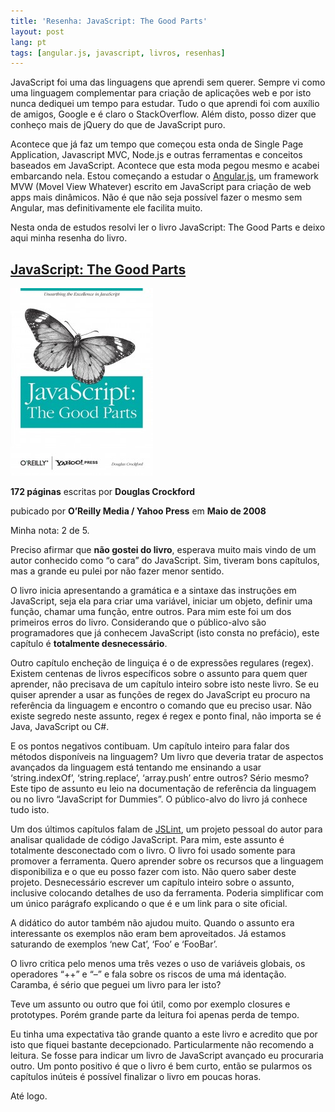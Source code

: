 ```yaml
---
title: 'Resenha: JavaScript: The Good Parts'
layout: post
lang: pt
tags: [angular.js, javascript, livros, resenhas]
---
```

JavaScript foi uma das linguagens que aprendi sem querer. Sempre vi como uma linguagem complementar para criação de aplicações web e por isto nunca dediquei um tempo para estudar. Tudo o que aprendi foi com auxílio de amigos, Google e é claro o StackOverflow. Além disto, posso dizer que conheço mais de jQuery do que de JavaScript puro.

Acontece que já faz um tempo que começou esta onda de Single Page Application, Javascript MVC, Node.js e outras ferramentas e conceitos baseados em JavaScript. Acontece que esta moda pegou mesmo e acabei embarcando nela. Estou começando a estudar o [Angular.js](https://angularjs.org/), um framework MVW (Movel View Whatever) escrito em JavaScript para criação de web apps mais dinâmicos. Não é que não seja possível fazer o mesmo sem Angular, mas definitivamente ele facilita muito.

Nesta onda de estudos resolvi ler o livro JavaScript: The Good Parts e deixo aqui minha resenha do livro.

## [JavaScript: The Good Parts](http://shop.oreilly.com/product/9780596517748.do)

![](/public/images/2014/06/js-book.jpg)

**172 páginas** escritas por **Douglas Crockford**
  
pubicado por **O&#8217;Reilly Media / Yahoo Press** em **Maio de 2008**
  
Minha nota: 2 de 5.

Preciso afirmar que **não gostei do livro**, esperava muito mais vindo de um autor conhecido como &#8220;o cara&#8221; do JavaScript. Sim, tiveram bons capítulos, mas a grande eu pulei por não fazer menor sentido. 

O livro inicia apresentando a gramática e a sintaxe das instruções em JavaScript, seja ela para criar uma variável, iniciar um objeto, definir uma função, chamar uma função, entre outros. Para mim este foi um dos primeiros erros do livro. Considerando que o público-alvo são programadores que já conhecem JavaScript (isto consta no prefácio), este capítulo é **totalmente desnecessário**.

Outro capítulo encheção de linguiça é o de expressões regulares (regex). Existem centenas de livros específicos sobre o assunto para quem quer aprender, não precisava de um capítulo inteiro sobre isto neste livro. Se eu quiser aprender a usar as funções de regex do JavaScript eu procuro na referência da linguagem e encontro o comando que eu preciso usar. Não existe segredo neste assunto, regex é regex e ponto final, não importa se é Java, JavaScript ou C#.

E os pontos negativos contibuam. Um capítulo inteiro para falar dos métodos disponíveis na linguagem? Um livro que deveria tratar de aspectos avançados da linguagem está tentando me ensinando a usar &#8216;string.indexOf&#8217;, &#8216;string.replace&#8217;, &#8216;array.push&#8217; entre outros? Sério mesmo? Este tipo de assunto eu leio na documentação de referência da linguagem ou no livro &#8220;JavaScript for Dummies&#8221;. O público-alvo do livro já conhece tudo isto.

Um dos últimos capítulos falam de [JSLint](http://www.jslint.com/), um projeto pessoal do autor para analisar qualidade de código JavaScript. Para mim, este assunto é totalmente desconectado com o livro. O livro foi usado somente para promover a ferramenta. Quero aprender sobre os recursos que a linguagem disponibiliza e o que eu posso fazer com isto. Não quero saber deste projeto. Desnecessário escrever um capítulo inteiro sobre o assunto, inclusive colocando detalhes de uso da ferramenta. Poderia simplificar com um único parágrafo explicando o que é e um link para o site oficial.

A didático do autor também não ajudou muito. Quando o assunto era interessante os exemplos não eram bem aproveitados. Já estamos saturando de exemplos &#8216;new Cat&#8217;, &#8216;Foo&#8217; e &#8216;FooBar&#8217;.
  
O livro critica pelo menos uma três vezes o uso de variáveis globais, os operadores &#8220;++&#8221; e &#8220;&#8211;&#8221; e fala sobre os riscos de uma má identação. Caramba, é sério que peguei um livro para ler isto?

Teve um assunto ou outro que foi útil, como por exemplo closures e prototypes. Porém grande parte da leitura foi apenas perda de tempo.

Eu tinha uma expectativa tão grande quanto a este livro e acredito que por isto que fiquei bastante decepcionado. Particularmente não recomendo a leitura. Se fosse para indicar um livro de JavaScript avançado eu procuraria outro. Um ponto positivo é que o livro é bem curto, então se pularmos os capítulos inúteis é possível finalizar o livro em poucas horas.

Até logo.